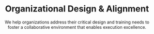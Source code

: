 ---
layout: service
order: 5
title: "Organizational Design & Alignment"
subtitle: "We help organizations address their critical design and training needs to foster a collaborative environment that enables execution excellence."
intro: "At SLKone, we believe that a well-designed and trained organization can accelerate business transformation initiatives and move you towards your strategic objectives more effectively and efficiently. We help organizations address their critical design and training needs to foster a collaborative environment that enables execution excellence."
approach: "We take a comprehensive approach to organizational design and alignment, focusing on Operating Model Design, Process Design, and Organizational Structure Redesign. Our methodology ensures that your organization's structure, processes, and people are aligned with your strategic goals and optimized for performance."
impact_intro: "Effective organizational design can lead to significant improvements, including:"
impact:
  - "30-35% increase in operational efficiency"
  - "25-30% improvement in cross-functional collaboration"
  - "20-25% reduction in organizational silos"
  - "15-20% enhancement in employee satisfaction and engagement"
  - "10-15% boost in overall organizational performance"
impact_conclusion: "Clients benefit from streamlined structures, enhanced collaboration, and optimized roles, enabling them to achieve strategic objectives more efficiently and effectively."
why_choose:
  - "Holistic Approach: Considering all aspects of your organization – people, processes, and technology."
  - "Data-Driven Decisions: Utilizing advanced analytics to inform organizational design."
  - "Implementation Focus: Working alongside your team to ensure successful execution."
  - "Industry Expertise: Deep knowledge across multiple sectors for tailored solutions."
  - "Change Management: Managing organizational transitions smoothly and effectively."
  - "Scalable Solutions: Flexible designs that grow with your business needs."
cta: "Ready to optimize your organizational structure? Contact SLKone today to learn how our Organizational Design & Alignment services can drive your business forward and achieve strategic alignment."
---